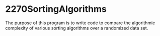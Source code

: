 # 2270SortingAlgorithms
The purpose of this program is to write code to compare the algorithmic complexity of various sorting algorithms over a randomized data set.
